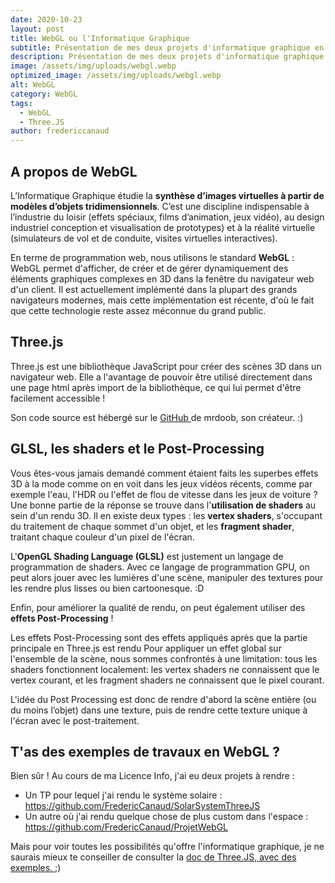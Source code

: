 ```yaml
---
date: 2020-10-23
layout: post
title: WebGL ou l'Informatique Graphique
subtitle: Présentation de mes deux projets d'informatique graphique en Three.JS
description: Présentation de mes deux projets d'informatique graphique en Three.JS
image: /assets/img/uploads/webgl.webp
optimized_image: /assets/img/uploads/webgl.webp
alt: WebGL
category: WebGL
tags:
  - WebGL
  - Three.JS
author: fredericcanaud
---
```


## A propos de WebGL

L’Informatique Graphique étudie la **synthèse d’images virtuelles à partir de modèles d’objets tridimensionnels**. C’est une discipline indispensable à l’industrie du loisir (effets spéciaux, films d’animation, jeux vidéo), au design industriel conception et visualisation de prototypes) et à la réalité virtuelle (simulateurs de vol et de conduite, visites virtuelles interactives).

En terme de programmation web, nous utilisons le standard **WebGL** : WebGL permet d'afficher, de créer et de gérer dynamiquement des éléments graphiques complexes en 3D dans la fenêtre du navigateur web d'un client. Il est actuellement implémenté dans la plupart des grands navigateurs modernes, mais cette implémentation est récente, d'où le fait que cette technologie reste assez méconnue du grand public.

## Three.js

Three.js est une bibliothèque JavaScript pour créer des scènes 3D dans un navigateur web. Elle a l'avantage de pouvoir être utilisé directement dans une page html après import de la bibliothèque, ce qui lui permet d'être facilement accessible !

Son code source est hébergé sur le <a href="https://github.com/mrdoob/three.js/"> GitHub  </a> de mrdoob, son créateur. :)

## GLSL, les shaders et le Post-Processing

Vous êtes-vous jamais demandé comment étaient faits les superbes effets 3D à la mode comme on en voit dans les jeux vidéos récents, comme par exemple l'eau, l'HDR ou l'effet de flou de vitesse dans les jeux de voiture ?
Une bonne partie de la réponse se trouve dans l'**utilisation de shaders** au sein d'un rendu 3D. Il en existe deux types : les **vertex shaders**, s'occupant du traitement de chaque sommet d'un objet, et les **fragment shader**, traitant chaque couleur d'un pixel de l'écran.

L'**OpenGL Shading Language (GLSL)** est justement un langage de programmation de shaders.
Avec ce langage de programmation GPU, on peut alors jouer avec les lumières d'une scène, manipuler des textures pour les rendre plus lisses ou bien cartoonesque. :D

Enfin, pour améliorer la qualité de rendu, on peut également utiliser des **effets Post-Processing** !

Les effets Post-Processing sont des effets appliqués après que la partie principale en Three.js est rendu
Pour appliquer un effet global sur l'ensemble de la scène, nous sommes confrontés à une limitation: tous les shaders fonctionnent localement: les vertex shaders ne connaissent que le vertex courant, et les fragment shaders ne connaissent que le pixel courant.

L'idée du Post Processing est donc de rendre d'abord la scène entière (ou du moins l’objet) dans une texture, puis de rendre cette texture unique à l'écran avec le post-traitement.

## T'as des exemples de travaux en WebGL ?

Bien sûr ! Au cours de ma Licence Info, j'ai eu deux projets à rendre :

- Un TP pour lequel j'ai rendu le système solaire : <a href="https://github.com/FredericCanaud/SolarSystemThreeJS"> https://github.com/FredericCanaud/SolarSystemThreeJS </a>
- Un autre où j'ai rendu quelque chose de plus custom dans l'espace : <a href="https://github.com/FredericCanaud/ProjetWebGL"> https://github.com/FredericCanaud/ProjetWebGL </a>

Mais pour voir toutes les possibilités qu'offre l'informatique graphique, je ne saurais mieux te conseiller de consulter la <a href="https://threejs.org/examples/#webgl_animation_cloth"> doc de Three.JS, avec des exemples. </a> ;)
